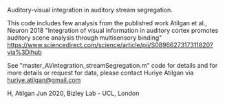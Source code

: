 Auditory-visual integration in auditory stream segregation. 

This code includes few analysis from the published work Atilgan et al., Neuron 2018 "Integration of visual information in auditory cortex promotes auditory scene analysis through multisensory binding"
                  https://www.sciencedirect.com/science/article/pii/S0896627317311820?via%3Dihub
 
See "master_AVintegration_streamSegregation.m" code for details and for more details or request for data, please contact Huriye Atilgan via huriye.atilgan@gmail.com

H, Atilgan Jun 2020, Bizley Lab - UCL, London
